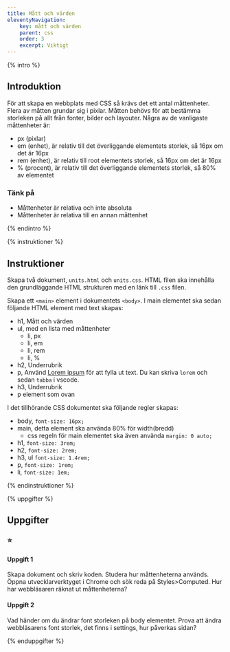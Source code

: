 ```yaml
---
title: Mått och värden
eleventyNavigation:
    key: mått och värden
    parent: css
    order: 3
    excerpt: Viktigt
---
```

{% intro %}

## Introduktion

För att skapa en webbplats med CSS så krävs det ett antal måttenheter. Flera av måtten grundar sig i pixlar.
Måtten behövs för att bestämma storleken på allt från fonter, bilder och layouter.
Några av de vanligaste måttenheter är:
- px (pixlar)
- em (enhet), är relativ till det överliggande elementets storlek, så 16px om det är 16px
- rem (enhet), är relativ till root elementets storlek, så 16px om det är 16px
- % (procent), är relativ till det överliggande elementets storlek, så 80% av elementet

### Tänk på
- Måttenheter är relativa och inte absoluta
- Måttenheter är relativa till en annan måttenhet

{% endintro %}

{% instruktioner %}

## Instruktioner

Skapa två dokument, ```units.html``` och ```units.css```.
HTML filen ska innehålla den grundläggande HTML strukturen med en länk till ```.css``` filen.

Skapa ett ```<main>``` element i dokumentets ```<body>```.
I main elementet ska sedan följande HTML element med text skapas:
- h1, Mått och värden
- ul, med en lista med måttenheter
    - li, px
    - li, em
    - li, rem
    - li, %
- h2, Underrubrik
- p, Använd [Lorem ipsum](https://www.lipsum.com/) för att fylla ut text. Du kan skriva ```lorem``` och sedan ```tabba``` i vscode.
- h3, Underrubrik
- p element som ovan

I det tillhörande CSS dokumentet ska följande regler skapas:
- body, ```font-size: 16px;```
- main, detta element ska använda 80% för width(bredd)
    - css regeln för main elementet ska även använda ```margin: 0 auto;```
- h1, ```font-size: 3rem;```
- h2, ```font-size: 2rem;```
- h3, ul ```font-size: 1.4rem;```
- p, ```font-size: 1rem;```
- li, ```font-size: 1em;```

{% endinstruktioner %}

{% uppgifter %}

## Uppgifter
### ⭐
#### Uppgift 1

Skapa dokument och skriv koden.
Studera hur måttenheterna används.
Öppna utvecklarverktyget i Chrome och sök reda på Styles>Computed. Hur har webbläsaren räknat ut måttenheterna? 

#### Uppgift 2

Vad händer om du ändrar font storleken på body elementet.
Prova att ändra webbläsarens font storlek, det finns i settings, hur påverkas sidan?

{% enduppgifter %}